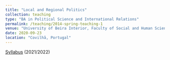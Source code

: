 ```yaml
---
title: "Local and Regional Politics"
collection: teaching
type: "BA in Political Science and International Relations"
permalink: /teaching/2014-spring-teaching-1
venue: "University of Beira Interior, Faculty of Social and Human Sciences, Department of Sociology"
date: 2020-09-23
location: "Covilhã, Portugal"
---
```


[Syllabus](https://www.dropbox.com/s/uz7d5ii73ro6klh/Syllabus_PRA.pdf?dl=0) (2021/2022)

